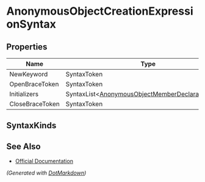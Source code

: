 # AnonymousObjectCreationExpressionSyntax

## Properties

| Name            | Type                                                                         |
| --------------- | ---------------------------------------------------------------------------- |
| NewKeyword      | SyntaxToken                                                                  |
| OpenBraceToken  | SyntaxToken                                                                  |
| Initializers    | SyntaxList\<[AnonymousObjectMemberDeclaratorSyntax](SeparatedSyntaxList.md)> |
| CloseBraceToken | SyntaxToken                                                                  |

## SyntaxKinds

## See Also

* [Official Documentation](https://docs.microsoft.com/en-us/dotnet/api/microsoft.codeanalysis.csharp.syntax.anonymousobjectcreationexpressionsyntax)


*\(Generated with [DotMarkdown](http://github.com/JosefPihrt/DotMarkdown)\)*